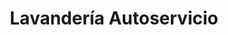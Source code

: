 ---
title: "Lavandería Autoservicio"
url: /borriana-burriana/lavanderia-autoservicio/
shop: Wäscherei
---